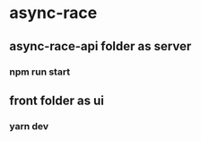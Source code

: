 # async-race
## async-race-api folder as server
### npm run start
## front folder as ui
### yarn dev